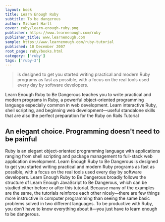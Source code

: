 ```yaml
---
layout: book
title: Learn Enough Ruby 
subtitle: To be dangerous 
author: Michael Hartl 
cover: ruby/learn-enough-ruby.png 
publisher: https://www.learnenough.com/ruby
publisher_title: www.learnenough.com
sample: https://www.learnenough.com/ruby-tutorial
published: 10 December 2007
root_page: ruby/books.html
category: ['ruby']
tags: ['ruby-3']
---
```


>  is designed to get you started writing practical and modern Ruby programs as fast as possible, with a focus on the real tools used every day by software developers. 


Learn Enough Ruby to Be Dangerous teaches you to write practical and modern programs in Ruby, a powerful object-oriented programming language especially common in web development. Learn interactive Ruby, shell scripting, and beginning web development—useful standalone skills that are also the perfect preparation for the Ruby on Rails Tutorial


## An elegant choice. Programming doesn't need to be painful

Ruby is an elegant object-oriented programming language with applications ranging from shell scripting and package management to full-stack web application development. Learn Enough Ruby to Be Dangerous is designed to get you started writing practical and modern Ruby programs as fast as possible, with a focus on the real tools used every day by software developers.
Learn Enough Ruby to Be Dangerous broadly follows the structure of Learn Enough JavaScript to Be Dangerous, which can be studied either before or after this tutorial. Because many of the examples are the same, the tutorials reinforce each other nicely—there are few things more instructive in computer programming than seeing the same basic problems solved in two different languages.
To be productive with Ruby, you don’t have to know everything about it—you just have to learn enough to be dangerous.